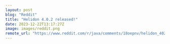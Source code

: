```yaml
---
layout: post
blog: "Reddit"
title: "Helidon 4.0.2 released!"
date: 2023-12-22T13:17:27Z
image: images/reddit.png
remote_url: "https://www.reddit.com/r/java/comments/18oepnv/helidon_402_released/"
---
```

